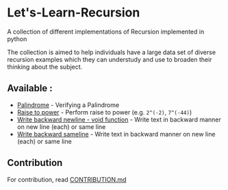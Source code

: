 # Let's-Learn-Recursion
A collection of different implementations of Recursion implemented in python

The collection is aimed to help individuals have a large data set of diverse recursion examples which they can understudy and use to broaden their thinking about the subject.

## Available :
* [Palindrome](https://github.com/TNkemdilim/Let-s-Learn-Recursion/blob/master/palindrome.py) - Verifying a Palindrome
* [Raise to power](https://github.com/TNkemdilim/Let-s-Learn-Recursion/blob/master/raise-power.py) - Perform raise to power (e.g. ``` 2^(-2) ```, ``` 7^(-44) ```)
* [Write backward newline - void function](https://github.com/TNkemdilim/Let-s-Learn-Recursion/blob/master/write-backward-on-newline.py) - Write text in backward manner on new line (each) or same line
* [Write backward sameline](https://github.com/TNkemdilim/Let-s-Learn-Recursion/blob/master/write-backward-on-newline.py) - Write text in backward manner on new line (each) or same line


## Contribution
For contribution, read  [CONTRIBUTION.md](https://github.com/TNkemdilim/Let-s-Learn-Recursion/blob/master/contribution.md)
